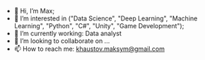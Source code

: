 - 👋 Hi, I’m Max;
- 👀 I’m interested in ("Data Science", "Deep Learning", "Machine Learning", "Python", "C#", "Unity", "Game Development");
- 🌱 I’m currently working: Data analyst  
- 💞️ I’m looking to collaborate on ...
- 📫 How to reach me: khaustov.maksym@gmail.com

<!---
vikniksor/vikniksor is a ✨ special ✨ repository because its `README.md` (this file) appears on your GitHub profile.
You can click the Preview link to take a look at your changes.
--->
